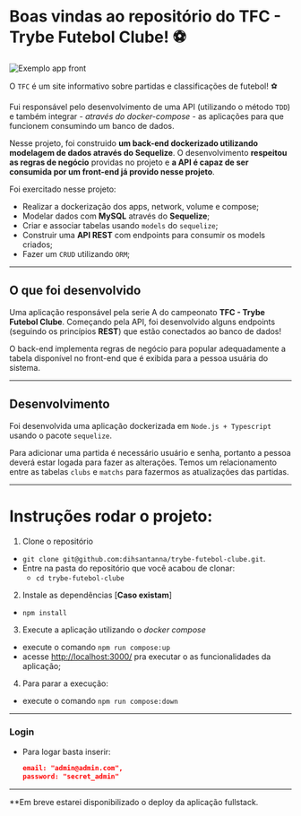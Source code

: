 # Boas vindas ao repositório do TFC - Trybe Futebol Clube! ⚽️

![Exemplo app front](./front-example.png)

O `TFC` é um site informativo sobre partidas e classificações de futebol! ⚽️

Fui responsável pelo desenvolvimento de uma API (utilizando o método `TDD`) e também integrar *- através do docker-compose -* as aplicações para que funcionem consumindo um banco de dados.

Nesse projeto, foi construido **um back-end dockerizado utilizando modelagem de dados através do Sequelize**. O desenvolvimento **respeitou as regras de negócio** providas no projeto e **a API é capaz de ser consumida por um front-end já provido nesse projeto**.

Foi exercitado nesse projeto:

 - Realizar a dockerização dos apps, network, volume e compose;
 - Modelar dados com **MySQL** através do **Sequelize**;
 - Criar e associar tabelas usando `models` do `sequelize`;
 - Construir uma **API REST** com endpoints para consumir os models criados;
 - Fazer um `CRUD` utilizando `ORM`;

---

## O que foi desenvolvido

Uma aplicação responsável pela serie A do campeonato __TFC - Trybe Futebol Clube__. Começando pela API, foi desenvolvido alguns endpoints (seguindo os princípios **REST**) que estão conectados ao banco de dados!

O back-end implementa regras de negócio para popular adequadamente a tabela disponível no front-end que é exibida para a pessoa usuária do sistema.

---

## Desenvolvimento

Foi desenvolvida uma aplicação dockerizada em `Node.js + Typescript` usando o pacote `sequelize`.

Para adicionar uma partida é necessário usuário e senha, portanto a pessoa deverá estar logada para fazer as alterações. Temos um relacionamento entre as tabelas `clubs` e `matchs` para fazermos as atualizações das partidas.

---

# Instruções rodar o projeto:

1. Clone o repositório
  * `git clone git@github.com:dihsantanna/trybe-futebol-clube.git`.
  * Entre na pasta do repositório que você acabou de clonar:
    * `cd trybe-futebol-clube`

2. Instale as dependências [**Caso existam**]
  * `npm install`

3. Execute a aplicação utilizando o *docker compose*
  * execute o comando `npm run compose:up`
  * acesse [http://localhost:3000/](http://localhost:3000/) pra executar o as funcionalidades da aplicação;

4. Para parar a execução:
  * execute o comando `npm run compose:down` 
---

### Login

- Para logar basta inserir:
  ```json
  email: "admin@admin.com",
  password: "secret_admin"
  ```

***
**Em breve estarei disponibilizado o deploy da aplicação fullstack.